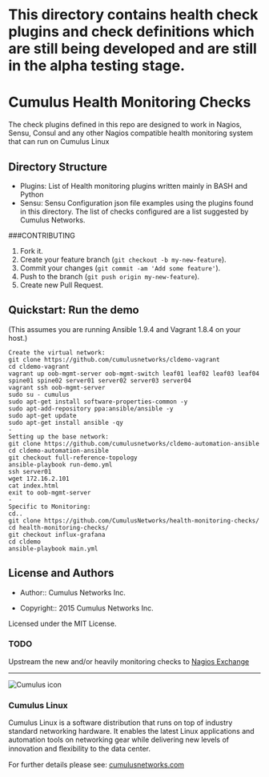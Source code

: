 # **This directory contains health check plugins and check definitions which are still being developed and are still in the alpha testing stage.**

# Cumulus Health Monitoring Checks

The check plugins defined in this repo are designed to work in Nagios, Sensu,
Consul and any other Nagios compatible health monitoring system that can run
on Cumulus Linux

## Directory Structure

* Plugins: List of Health monitoring plugins written mainly in BASH and Python
* Sensu: Sensu Configuration json file examples using the plugins found in this
  directory. The list of checks configured are a list suggested by Cumulus
Networks.


###CONTRIBUTING


1. Fork it.
2. Create your feature branch (`git checkout -b my-new-feature`).
3. Commit your changes (`git commit -am 'Add some feature'`).
4. Push to the branch (`git push origin my-new-feature`).
5. Create new Pull Request.


Quickstart: Run the demo
------------------------
(This assumes you are running Ansible 1.9.4 and Vagrant 1.8.4 on your host.)

    Create the virtual network:
    git clone https://github.com/cumulusnetworks/cldemo-vagrant
    cd cldemo-vagrant
    vagrant up oob-mgmt-server oob-mgmt-switch leaf01 leaf02 leaf03 leaf04 spine01 spine02 server01 server02 server03 server04
    vagrant ssh oob-mgmt-server
    sudo su - cumulus
    sudo apt-get install software-properties-common -y
    sudo apt-add-repository ppa:ansible/ansible -y
    sudo apt-get update
    sudo apt-get install ansible -qy
    -
    Setting up the base network:
    git clone https://github.com/cumulusnetworks/cldemo-automation-ansible
    cd cldemo-automation-ansible
    git checkout full-reference-topology
    ansible-playbook run-demo.yml
    ssh server01
    wget 172.16.2.101
    cat index.html
    exit to oob-mgmt-server
    -
    Specific to Monitoring:
    cd..
    git clone https://github.com/CumulusNetworks/health-monitoring-checks/
    cd health-monitoring-checks/
    git checkout influx-grafana
    cd cldemo
    ansible-playbook main.yml

## License and Authors

* Author:: Cumulus Networks Inc.

* Copyright:: 2015 Cumulus Networks Inc.

Licensed under the MIT License.


### TODO
Upstream the new and/or heavily monitoring checks to [Nagios Exchange](https://exchange.nagios.org/)


---

![Cumulus icon](http://cumulusnetworks.com/static/cumulus/img/logo_2014.png)

### Cumulus Linux

Cumulus Linux is a software distribution that runs on top of industry standard
networking hardware. It enables the latest Linux applications and automation
tools on networking gear while delivering new levels of innovation and
ﬂexibility to the data center.

For further details please see:
[cumulusnetworks.com](http://www.cumulusnetworks.com)

